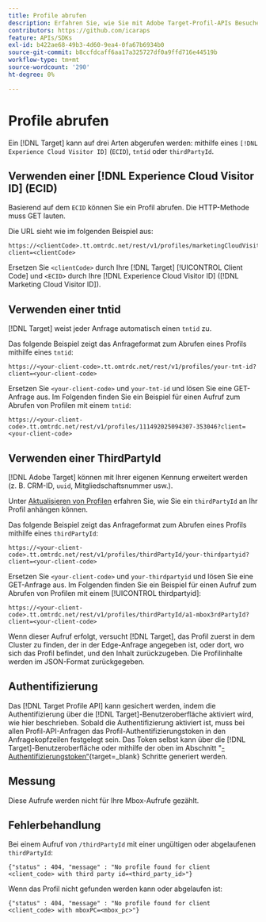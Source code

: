 ```yaml
---
title: Profile abrufen
description: Erfahren Sie, wie Sie mit Adobe Target-Profil-APIs Besucherdaten abrufen können, die in verwendet werden [!DNL Target].
contributors: https://github.com/icaraps
feature: APIs/SDKs
exl-id: b422ae68-49b3-4d60-9ea4-0fa67b6934b0
source-git-commit: b8ccfdcaff6aa17a325727df0a9ffd716e44519b
workflow-type: tm+mt
source-wordcount: '290'
ht-degree: 0%

---
```


# Profile abrufen

Ein [!DNL Target] kann auf drei Arten abgerufen werden: mithilfe eines `[!DNL Experience Cloud Visitor ID]` (`ECID`), `tntid` oder `thirdPartyId`.

## Verwenden einer [!DNL Experience Cloud Visitor ID] (ECID)

Basierend auf dem `ECID` können Sie ein Profil abrufen. Die HTTP-Methode muss GET lauten.

Die URL sieht wie im folgenden Beispiel aus:

```
https://<clientCode>.tt.omtrdc.net/rest/v1/profiles/marketingCloudVisitorId/<ECID>?client=<clientCode>
```

Ersetzen Sie `<clientCode>` durch Ihre [!DNL Target] [!UICONTROL Client Code] und `<ECID>` durch Ihre [!DNL Experience Cloud Visitor ID] ([!DNL Marketing Cloud Visitor ID]).

## Verwenden einer tntid

[!DNL Target] weist jeder Anfrage automatisch einen `tntid` zu.

Das folgende Beispiel zeigt das Anfrageformat zum Abrufen eines Profils mithilfe eines `tntid`:

```
https://<your-client-code>.tt.omtrdc.net/rest/v1/profiles/your-tnt-id?client=<your-client-code>
```

Ersetzen Sie `<your-client-code>` und `your-tnt-id` und lösen Sie eine GET-Anfrage aus. Im Folgenden finden Sie ein Beispiel für einen Aufruf zum Abrufen von Profilen mit einem `tntid`:

```
https://<your-client-code>.tt.omtrdc.net/rest/v1/profiles/111492025094307-353046?client=<your-client-code>
```

## Verwenden einer ThirdPartyId

[!DNL Adobe Target] können mit Ihrer eigenen Kennung erweitert werden (z. B. CRM-ID, `uuid`, Mitgliedschaftsnummer usw.).

Unter [Aktualisieren von Profilen](/help/dev/administer/profile-api/profile-api-overview.md) erfahren Sie, wie Sie ein `thirdPartyId` an Ihr Profil anhängen können.

Das folgende Beispiel zeigt das Anfrageformat zum Abrufen eines Profils mithilfe eines `thirdPartyId`:

```
https://<your-client-code>.tt.omtrdc.net/rest/v1/profiles/thirdPartyId/your-thirdpartyid?client=<your-client-code>
```

Ersetzen Sie `<your-client-code>` und `your-thirdpartyid` und lösen Sie eine GET-Anfrage aus. Im Folgenden finden Sie ein Beispiel für einen Aufruf zum Abrufen von Profilen mit einem [!UICONTROL thirdpartyid]:

```
https://<your-client-code>.tt.omtrdc.net/rest/v1/profiles/thirdPartyId/a1-mbox3rdPartyId?client=<your-client-code>
```

Wenn dieser Aufruf erfolgt, versucht [!DNL Target], das Profil zuerst in dem Cluster zu finden, der in der Edge-Anfrage angegeben ist, oder dort, wo sich das Profil befindet, und den Inhalt zurückzugeben. Die Profilinhalte werden im JSON-Format zurückgegeben.

## Authentifizierung

Das [!DNL Target Profile API] kann gesichert werden, indem die Authentifizierung über die [!DNL Target]-Benutzeroberfläche aktiviert wird, wie hier beschrieben. Sobald die Authentifizierung aktiviert ist, muss bei allen Profil-API-Anfragen das Profil-Authentifizierungstoken in den Anfragekopfzeilen festgelegt sein. Das Token selbst kann über die [!DNL Target]-Benutzeroberfläche oder mithilfe der oben im Abschnitt &quot;[-Authentifizierungstoken“ &#x200B;](https://developers.adobetarget.com/api/#authentication-tokens){target=_blank} Schritte generiert werden.

## Messung

Diese Aufrufe werden nicht für Ihre Mbox-Aufrufe gezählt.

## Fehlerbehandlung

Bei einem Aufruf von `/thirdPartyId` mit einer ungültigen oder abgelaufenen `thirdPartyId`:

```
{"status" : 404, "message" : "No profile found for client <client_code> with third party id=<third_party_id>"}
```

Wenn das Profil nicht gefunden werden kann oder abgelaufen ist:

```
{"status" : 404, "message" : "No profile found for client <client_code> with mboxPC=<mbox_pc>"}
```
